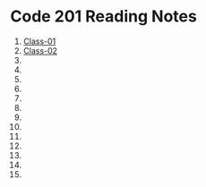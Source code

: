 # Code 201 Reading Notes
1. [Class-01](https://emranaloul.github.io/reading-notes/class-01)
2. [Class-02](https://emranaloul.github.io/reading-notes/class-02)
1.
1.
1.
1.
1.
1.
1.
1.
1.
1.
1.
1.
1.
